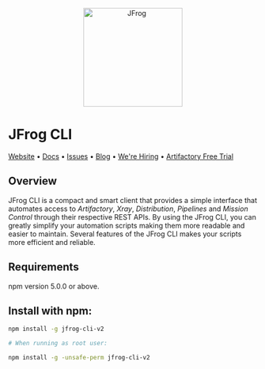 <p style="text-align: center;">
  <a href="https://jfrog.com/">
    <img alt="JFrog" src="https://github.com/jfrog/jfrog-cli/blob/v2/build/npm/v2/assets/jfrog.jpg?raw=true" width="200">
  </a>
</p>

# JFrog CLI

[Website](http://www.jfrog.com)  •  [Docs](https://www.jfrog.com/confluence/display/CLI/JFrog+CLI)  •  [Issues](https://github.com/jfrog/jfrog-cli-go/issues)  •  [Blog](https://jfrog.com/blog/)  •  [We're Hiring](https://join.jfrog.com/)  •  [Artifactory Free Trial](https://jfrog.com/artifactory/free-trial/)

## Overview

JFrog CLI is a compact and smart client that provides a simple interface that automates access to *Artifactory*, *Xray*,
*Distribution*, *Pipelines* and *Mission Control* through their respective REST APIs.
By using the JFrog CLI, you can greatly simplify your automation scripts making them more readable and easier to
maintain.
Several features of the JFrog CLI makes your scripts more efficient and reliable.

## Requirements

npm version 5.0.0 or above.

## Install with npm:

  ```bash
  npm install -g jfrog-cli-v2
  
  # When running as root user:
  
  npm install -g -unsafe-perm jfrog-cli-v2

  ```
  
